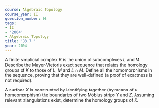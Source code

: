 ```yaml
---
course: Algebraic Topology
course_year: II
question_number: 98
tags:
- II
- '2004'
- Algebraic Topology
title: 'B3.7 '
year: 2004
---
```



A finite simplicial complex $K$ is the union of subcomplexes $L$ and $M$. Describe the Mayer-Vietoris exact sequence that relates the homology groups of $K$ to those of $L$, $M$ and $L \cap M$. Define all the homomorphisms in the sequence, proving that they are well-defined (a proof of exactness is not required).

A surface $X$ is constructed by identifying together (by means of a homeomorphism) the boundaries of two Möbius strips $Y$ and $Z$. Assuming relevant triangulations exist, determine the homology groups of $X$.